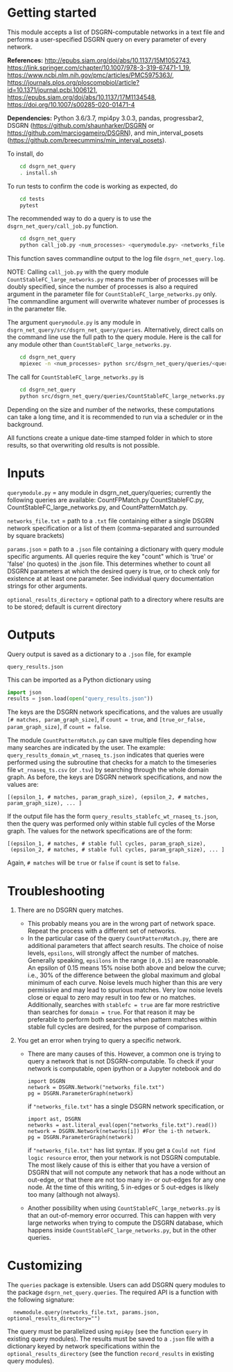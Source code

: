 # Getting started

This module accepts a list of DSGRN-computable networks in a text file and performs a user-specified DSGRN query on every parameter of every network.

__References:__ http://epubs.siam.org/doi/abs/10.1137/15M1052743, https://link.springer.com/chapter/10.1007/978-3-319-67471-1_19, https://www.ncbi.nlm.nih.gov/pmc/articles/PMC5975363/, https://journals.plos.org/ploscompbiol/article?id=10.1371/journal.pcbi.1006121, https://epubs.siam.org/doi/abs/10.1137/17M1134548, https://doi.org/10.1007/s00285-020-01471-4


__Dependencies:__ Python 3.6/3.7, mpi4py 3.0.3, pandas, progressbar2, DSGRN (https://github.com/shaunharker/DSGRN or https://github.com/marciogameiro/DSGRN), and min_interval_posets (https://github.com/breecummins/min_interval_posets).

To install, do
```bash    
    cd dsgrn_net_query
    . install.sh
```

To run tests to confirm the code is working as expected, do

```bash    
    cd tests
    pytest
```

The recommended way to do a query is to use the `dsgrn_net_query/call_job.py` function.
```bash
    cd dsgrn_net_query
    python call_job.py <num_processes> <querymodule.py> <networks_file.txt> <params.json> <optional_results_directory>
```
This function saves commandline output to the log file `dsgrn_net_query.log`. 

NOTE: Calling `call_job.py` with the query module `CountStableFC_large_networks.py` means the number of processes will be doubly specified, since the number of processes is also a required argument in the parameter file for `CountStableFC_large_networks.py` only. The commandline argument will overwrite whatever number of processes is in the parameter file.

The argument `querymodule.py` is any module in `dsgrn_net_query/src/dsgrn_net_query/queries`.
Alternatively, direct calls on the command line use the full path to the query module. Here is the call for any module other than `CountStableFC_large_networks.py`.
```bash    
    cd dsgrn_net_query
    mpiexec -n <num_processes> python src/dsgrn_net_query/queries/<querymodule.py> <networks_file.txt> <params.json> <optional_results_directory>
```    
The call for `CountStableFC_large_networks.py` is 
```bash    
    cd dsgrn_net_query
    python src/dsgrn_net_query/queries/CountStableFC_large_networks.py <networks_file.txt> <params.json> <optional_results_directory>
```   
 Depending on the size and number of the networks, these computations can take a long time, and it is recommended to run via a scheduler or in the background.

All functions create a unique date-time stamped folder in which to store results, so that overwriting old results is not possible.


# Inputs 

`querymodule.py`           =   any module in dsgrn_net_query/queries; currently the following queries are available: CountFPMatch.py CountStableFC.py, CountStableFC_large_networks.py, and CountPatternMatch.py.

`networks_file.txt`         =   path to a `.txt` file containing either a single DSGRN network specification
                            or a list of them (comma-separated and surrounded by square
                            brackets)
    
`params.json`    =     path to a `.json` file containing a dictionary with query module specific arguments. All queries require the key "count" which is 'true' or 'false' (no quotes) in the .json file. This determines whether to count all DSGRN parameters at which the desired query is true, or to check only for existence at at least one parameter. See individual query documentation strings for other arguments.
                            
`optional_results_directory`     =   optional path to a directory where results are to be stored; 
                            default is current directory
                            


# Outputs

Query output is saved as a dictionary to a `.json` file, for example
```
query_results.json
``` 
This can be imported as a Python dictionary using 
```python
import json
results = json.load(open("query_results.json"))
``` 
The keys are the DSGRN network specifications, and the values are usually `[# matches, param_graph_size]`, if `count = true`, and `[true_or_false, param_graph_size]`, if `count = false`. 

The module `CountPatternMatch.py` can save multiple files depending how many searches are indicated by the user. The example: `query_results_domain_wt_rnaseq_ts.json` indicates that queries were performed using the subroutine that checks for a match to the timeseries file `wt_rnaseq_ts.csv` (or `.tsv`) by searching through the whole domain graph. As before, the keys are DSGRN network specifications, and now the values are:
```
[(epsilon_1, # matches, param_graph_size), (epsilon_2, # matches, param_graph_size), ... ] 
``` 
If the output file has the form `query_results_stablefc_wt_rnaseq_ts.json`, then the query was performed only within stable full cycles of the Morse graph. The values for the network specifications are of the form:
```
[(epsilon_1, # matches, # stable full cycles, param_graph_size),   
 (epsilon_2, # matches, # stable full cycles, param_graph_size), ... ] 
``` 
Again, `# matches` will be `true` or `false` if `count` is set to `false`.

   # Troubleshooting

1. There are no DSGRN query matches.
    * This probably means you are in the wrong part of network space. Repeat the process with a different set of networks.
    * In the particular case of the query `CountPatternMatch.py`, there are additional parameters that affect search results. The choice of noise levels, `epsilons`, will strongly affect the number of matches. Generally speaking, `epsilons` in the range `[0,0.15]` are reasonable. An epsilon of 0.15 means 15% noise both above and below the curve; i.e., 30% of the difference between the global maximum and global minimum of each curve. Noise levels much higher than this are very permissive and may lead to spurious matches. Very low noise levels close or equal to zero may result in too few or no matches. Additionally, searches with `stablefc = true` are far more restrictive than searches for `domain = true`. For that reason it may be preferable to perform both searches when pattern matches within stable full cycles are desired, for the purpose of comparison.
    
2. You get an error when trying to query a specific network.
    * There are many causes of this. However, a common one is trying to query a network that is not DSGRN-computable.  To check if your network is computable, open ipython or a Jupyter notebook and do
        
        ``` 
        import DSGRN
        network = DSGRN.Network("networks_file.txt")
        pg = DSGRN.ParameterGraph(network) 
        ```
        if `"networks_file.txt"` has a single DSGRN network specification, or
        ```
        import ast, DSGRN
        networks = ast.literal_eval(open("networks_file.txt").read())
        network = DSGRN.Network(networks[i]) #For the i-th network.
        pg = DSGRN.ParameterGraph(network) 
        ```
        if `"networks_file.txt"` has list syntax. If you get a `Could not find logic resource` error, then your network is not DSGRN computable. The most likely cause of this is either that you have a version of DSGRN that will not compute any network that has a node without an out-edge, or that there are not too many in- or out-edges for any one node. At the time of this writing, 5 in-edges or 5 out-edges is likely too many (although not always). 
    * Another possibility when using `CountStableFC_large_networks.py` is that an out-of-memory error occurred. This can happen with very large networks when trying to compute the DSGRN database, which happens inside `CountStableFC_large_networks.py`, but in the other queries.
   
    
# Customizing 

The `queries` package is extensible. Users can add DSGRN query modules to the package `dsgrn_net_query.queries`. The required API is a function with the following signature:

      newmodule.query(networks_file.txt, params.json, optional_results_directory="")

  The query must be parallelized using `mpi4py` (see the function `query` in existing query modules). The results must be saved to a `.json` file with a dictionary keyed by network specifications within the `optional_results_directory` (see the function `record_results` in existing query modules). 

